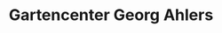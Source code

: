 ---
title: "Gartencenter Georg Ahlers"
url: /twist/gartencenter-georg-ahlers/
shop: Garten-Center
---